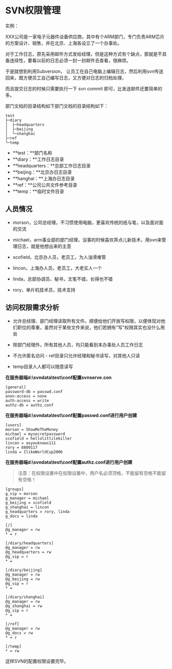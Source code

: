 # SVN权限管理

实例：

XXX公司是一家电子元器件设备供应商，其中有个ARM部门，专门负责ARM芯片的方案设计、销售，并在北京、上海各设立了一个办事处。

对于工作日志，原先采用邮件方式发给经理，但是这种方式有个缺点，那就是不具备连续性，要看以前的日志必须一封一封邮件去查看，很麻烦。 

于是就想到利用Subversion， 让员工在自己电脑上编辑日志，然后利用svn传送回来，既方便员工自己编写日志，又方便对日志的归档处理，

而且提交日志的时候只需要执行一下 svn commit 即可，比发送邮件还要简单的多。  

部门文档的目录结构如下部门文档的目录结构如下：
  
```          
test            
├─diary                   
│  ├─headquarters          
│  ├─beijing              
│  └─shanghai              
├─ref                      
└─temp                 
```

- **test：**部门名称 
- **diary：**工作日志目录
- **headquarters：**总部工作日志目录
- **beijing：**北京办日志目录
- **hanghai：**上海办日志目录
- **ref：**公司公共文件参考目录
- **temp：**临时文件目录

## 人员情况    

- morson，公司总经理，不习惯使用电脑，更喜欢传统的纸与笔，以及面对面的交流   

- michael，arm事业部的部门经理，没事的时候喜欢弄点儿新技术，用svn来管理日志，就是他想出来的主意   

- scofield，北京办人员，老员工，为人油滑难管  

- lincon，上海办人员，老员工，大老实人一个   

- linda，总部协调员、秘书，文笔不错，长得也不错  

- rory，单片机技术员，技术支持

## 访问权限需求分析

- 允许总经理、部门经理读取所有文件。顺便给他们开放写权限，以便体现对他们职位的尊重，虽然对于某些文件来说，他们若拥有“写”权限其实也没什么用处  

- 除部门经理外，所有其他人员，均只能看到本办事处人员工作日志  

- 不允许匿名访问    - ref目录只允许经理和秘书读写，对其他人只读  

- temp目录人人都可以随意读写  

**在服务器端d:\svndata\test\conf配置svnserve.con**

```
[general]     
password-db = passwd.conf    
anon-access = none    
auth-access = write    
authz-db = authz.conf
```

**在服务器端d:\svndata\test\conf配置passwd.conf进行用户创建**
         
```
[users]     
morson = ShowMeTheMoney    
michael = mysecretpassword    
scofield = hellolittilekiller    
lincon = asyouknows111    
rory = 8809117     
linda = IlikeWorldCup2006
```

**在服务器端d:\svndata\test\conf配置authz.conf进行用户创建**

> 注意：在权限设置中在权限设置中，用户名必须顶格，不能留有空格不能留有空格！

```              
[groups]  
g_vip = morson 
g_manager = michael
g_beijing = scofield
g_shanghai = lincon 
g_headquarters = rory, linda
g_docs = linda 

[/] 
@g_manager = rw
* = r

[/diary/headquarters]
@g_manager = rw 
@g_headquarters = rw
@g_vip = r
* =  

[/diary/beijing]
@g_manager = rw
@g_beijing = rw
@g_vip = r
* =  

[/diary/shanghai]
@g_manager = rw
@g_shanghai = rw
@g_vip = r
* =  

[/ref] 
@g_manager = rw
@g_docs = rw
* = r  

[/temp]
* = rw
```

这样SVN的配置权限设置完毕。